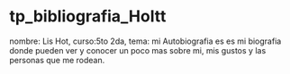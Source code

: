 # tp_bibliografia_Holtt
nombre: Lis Hot, curso:5to 2da, tema: mi Autobiografia
es es mi biografia donde pueden ver y conocer un poco mas sobre mi, mis gustos y las personas que me rodean. 
